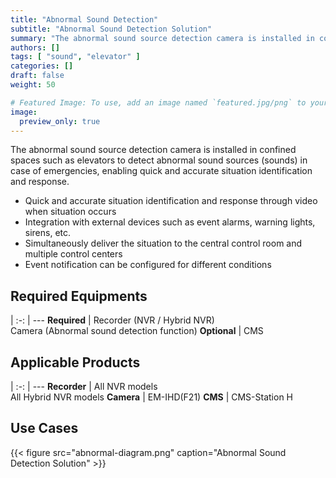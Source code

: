 ```yaml
---
title: "Abnormal Sound Detection"
subtitle: "Abnormal Sound Detection Solution"
summary: "The abnormal sound source detection camera is installed in confined spaces such as elevators to detect abnormal sound sources (sounds) in case of emergencies, enabling quick and accurate situation identification and response."
authors: []
tags: [ "sound", "elevator" ]
categories: []
draft: false
weight: 50

# Featured Image: To use, add an image named `featured.jpg/png` to your page's folder.
image:
  preview_only: true
---
```


The abnormal sound source detection camera is installed in confined spaces such as elevators to detect abnormal sound sources (sounds) in case of emergencies, enabling quick and accurate situation identification and response.

- Quick and accurate situation identification and response through video when situation occurs
- Integration with external devices such as event alarms, warning lights, sirens, etc.
- Simultaneously deliver the situation to the central control room and multiple control centers
- Event notification can be configured for different conditions

<div class="container">
<div class="row">
<div class="col-12 col-sm-6 pl-0">

## Required Equipments

|
:-: | ---
**Required** | Recorder (NVR / Hybrid NVR)<br>Camera (Abnormal sound detection function)
**Optional** | CMS

</div>
<div class="col-12 col-sm-6 pl-0">

## Applicable Products

|
:-: | ---
**Recorder** | All NVR models<br>All Hybrid NVR models
**Camera** | EM-IHD(F21)
**CMS** | CMS-Station H

</div>
</div>
</div>

## Use Cases

{{< figure src="abnormal-diagram.png" caption="Abnormal Sound Detection Solution" >}}
